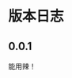 <!--

  All notable changes to the "dongbei" extension will be documented in this file.

  Check [Keep a Changelog](http://keepachangelog.com/) for recommendations on how to structure this file.

-->

# 版本日志

## 0.0.1

能用辣！
